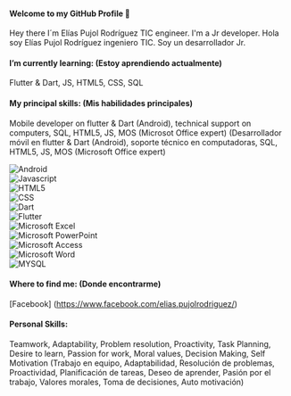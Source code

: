 #### Welcome to my GitHub Profile 👋

Hey there I´m Elías Pujol Rodríguez TIC engineer. I'm a Jr developer. 
Hola soy Elías Pujol Rodríguez ingeniero TIC. Soy un desarrollador Jr.

#### I’m currently learning: (Estoy aprendiendo actualmente)
Flutter & Dart, JS, HTML5, CSS, SQL

#### My principal skills: (Mis habilidades principales)
Mobile developer on flutter & Dart (Android), technical support on computers, SQL, HTML5, JS, MOS (Microsot Office expert) 
(Desarrollador móvil en flutter & Dart (Android), soporte técnico en computadoras, SQL, HTML5, JS, MOS (Microsoft Office expert)

![Android](https://img.shields.io/badge/Android-3DDC84?style=for-the-badge&logo=android&logoColor=white&labelColor=101010)</br>
![Javascript](https://img.shields.io/badge/JavaScript-F7DF1E?style=for-the-badge&logo=javascript&logoColor=black)</br>
![HTML5](https://img.shields.io/badge/HTML5-E34F26?style=for-the-badge&logo=html5&logoColor=white)</br>
![CSS](https://img.shields.io/badge/CSS-239120?&style=for-the-badge&logo=css3&logoColor=white)</br>
![Dart](https://img.shields.io/badge/Dart-0175C2?style=for-the-badge&logo=dart&logoColor=white)</br>
![Flutter](https://img.shields.io/badge/Flutter-02569B?style=for-the-badge&logo=flutter&logoColor=white)</br>
![Microsoft Excel](https://img.shields.io/badge/Microsoft_Excel-217346?style=for-the-badge&logo=microsoft-excel&logoColor=white)</br>
![Microsoft PowerPoint](https://img.shields.io/badge/Microsoft_PowerPoint-B7472A?style=for-the-badge&logo=microsoft-powerpoint&logoColor=white)</br>
![Microsoft Access](https://img.shields.io/badge/Microsoft_Access-A4373A?style=for-the-badge&logo=microsoft-access&logoColor=white)</br>
![Microsoft Word](https://img.shields.io/badge/Microsoft_Word-2B579A?style=for-the-badge&logo=microsoft-word&logoColor=white)</br>
![MYSQL](https://img.shields.io/badge/MySQL-00000F?style=for-the-badge&logo=mysql&logoColor=white)</br>

 

#### Where to find me: (Donde encontrarme)
[Facebook] (https://www.facebook.com/elias.pujolrodriguez/)

#### Personal Skills:
Teamwork, Adaptability, Problem resolution, Proactivity, Task Planning, Desire to learn, Passion for work, Moral values, Decision Making, Self Motivation
(Trabajo en equipo, Adaptabilidad, Resolución de problemas, Proactividad, Planificación de tareas, Deseo de aprender, Pasión por el trabajo, Valores morales, Toma de decisiones, Auto motivación)

